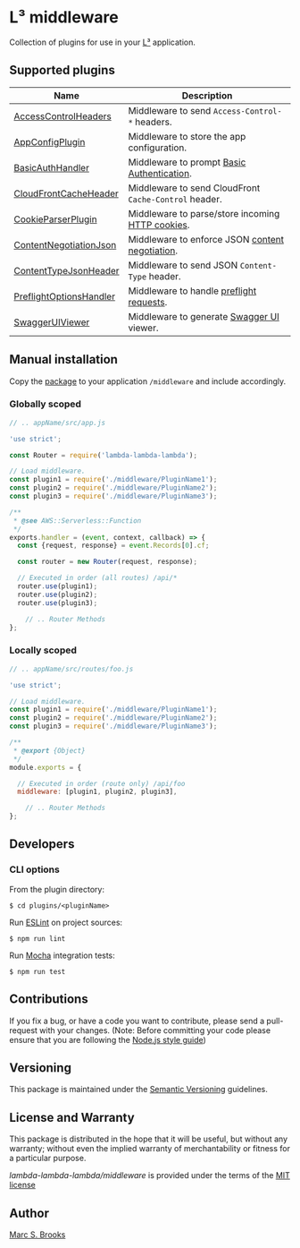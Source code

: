 # L³ middleware

Collection of plugins for use in your [L³](https://github.com/lambda-lambda-lambda) application.

## Supported plugins

| Name                        | Description                               |
|-----------------------------|-------------------------------------------|
| [AccessControlHeaders](https://github.com/lambda-lambda-lambda/middleware/tree/master/plugins/AccessControlHeaders) | Middleware to send `Access-Control-*` headers. |
| [AppConfigPlugin](https://github.com/lambda-lambda-lambda/middleware/tree/master/plugins/AppConfigPlugin) | Middleware to store the app configuration. |
| [BasicAuthHandler](https://github.com/lambda-lambda-lambda/middleware/tree/master/plugins/BasicAuthHandler) | Middleware to prompt [Basic Authentication](https://en.wikipedia.org/wiki/Basic_access_authentication). |
| [CloudFrontCacheHeader](https://github.com/lambda-lambda-lambda/middleware/tree/master/plugins/CloudFrontCacheHeader) | Middleware to send CloudFront `Cache-Control` header. |
| [CookieParserPlugin](https://github.com/lambda-lambda-lambda/middleware/tree/master/plugins/CookieParserPlugin) | Middleware to parse/store incoming [HTTP cookies](https://developer.mozilla.org/en-US/docs/Web/HTTP/Cookies). |
| [ContentNegotiationJson](https://github.com/lambda-lambda-lambda/middleware/tree/master/plugins/ContentNegotiationJson) | Middleware to enforce JSON [content negotiation](https://developer.mozilla.org/en-US/docs/Web/HTTP/Headers/Accept). |
| [ContentTypeJsonHeader](https://github.com/lambda-lambda-lambda/middleware/tree/master/plugins/ContentTypeJsonHeader) | Middleware to send JSON `Content-Type` header. |
| [PreflightOptionsHandler](https://github.com/lambda-lambda-lambda/middleware/tree/master/plugins/PreflightOptionsHandler) | Middleware to handle [preflight requests](https://developer.mozilla.org/en-US/docs/Web/HTTP/Methods/OPTIONS). |
| [SwaggerUIViewer](https://github.com/lambda-lambda-lambda/middleware/tree/master/plugins/SwaggerUIViewer) | Middleware to generate [Swagger UI](https://swagger.io/tools/swagger-ui) viewer. |

## Manual installation

Copy the [package](https://github.com/lambda-lambda-lambda/middleware) to your application `/middleware` and include accordingly.

### Globally scoped

```javascript
// .. appName/src/app.js

'use strict';

const Router = require('lambda-lambda-lambda');

// Load middleware.
const plugin1 = require('./middleware/PluginName1');
const plugin2 = require('./middleware/PluginName2');
const plugin3 = require('./middleware/PluginName3');

/**
 * @see AWS::Serverless::Function
 */
exports.handler = (event, context, callback) => {
  const {request, response} = event.Records[0].cf;

  const router = new Router(request, response);

  // Executed in order (all routes) /api/*
  router.use(plugin1);
  router.use(plugin2);
  router.use(plugin3);

    // .. Router Methods
};
```

### Locally scoped

```javascript
// .. appName/src/routes/foo.js

'use strict';

// Load middleware.
const plugin1 = require('./middleware/PluginName1');
const plugin2 = require('./middleware/PluginName2');
const plugin3 = require('./middleware/PluginName3');

/**
 * @export {Object}
 */
module.exports = {

  // Executed in order (route only) /api/foo
  middleware: [plugin1, plugin2, plugin3],

    // .. Router Methods
};
```

## Developers

### CLI options

From the plugin directory:

    $ cd plugins/<pluginName>

Run [ESLint](https://eslint.org/) on project sources:

    $ npm run lint

Run [Mocha](https://mochajs.org) integration tests:

    $ npm run test

## Contributions

If you fix a bug, or have a code you want to contribute, please send a pull-request with your changes. (Note: Before committing your code please ensure that you are following the [Node.js style guide](https://github.com/felixge/node-style-guide))

## Versioning

This package is maintained under the [Semantic Versioning](https://semver.org) guidelines.

## License and Warranty

This package is distributed in the hope that it will be useful, but without any warranty; without even the implied warranty of merchantability or fitness for a particular purpose.

_lambda-lambda-lambda/middleware_ is provided under the terms of the [MIT license](http://www.opensource.org/licenses/mit-license.php)

## Author

[Marc S. Brooks](https://github.com/nuxy)
